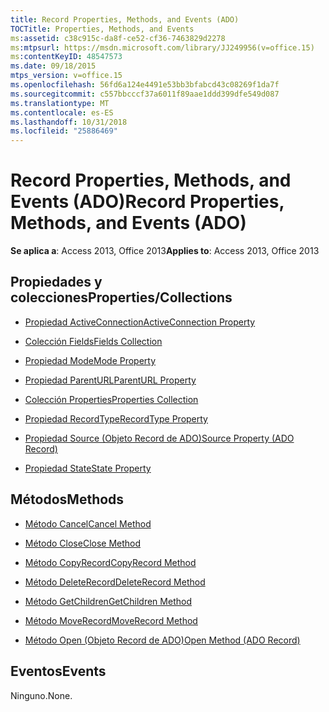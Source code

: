 ```yaml
---
title: Record Properties, Methods, and Events (ADO)
TOCTitle: Properties, Methods, and Events
ms:assetid: c38c915c-da8f-ce52-cf36-7463829d2278
ms:mtpsurl: https://msdn.microsoft.com/library/JJ249956(v=office.15)
ms:contentKeyID: 48547573
ms.date: 09/18/2015
mtps_version: v=office.15
ms.openlocfilehash: 56fd6a124e4491e53bb3bfabcd43c08269f1da7f
ms.sourcegitcommit: c557bbcccf37a6011f89aae1ddd399dfe549d087
ms.translationtype: MT
ms.contentlocale: es-ES
ms.lasthandoff: 10/31/2018
ms.locfileid: "25886469"
---
```

# <a name="record-properties-methods-and-events-ado"></a><span data-ttu-id="0d609-102">Record Properties, Methods, and Events (ADO)</span><span class="sxs-lookup"><span data-stu-id="0d609-102">Record Properties, Methods, and Events (ADO)</span></span>


<span data-ttu-id="0d609-103">**Se aplica a**: Access 2013, Office 2013</span><span class="sxs-lookup"><span data-stu-id="0d609-103">**Applies to**: Access 2013, Office 2013</span></span>

## <a name="propertiescollections"></a><span data-ttu-id="0d609-104">Propiedades y colecciones</span><span class="sxs-lookup"><span data-stu-id="0d609-104">Properties/Collections</span></span>

- [<span data-ttu-id="0d609-105">Propiedad ActiveConnection</span><span class="sxs-lookup"><span data-stu-id="0d609-105">ActiveConnection Property</span></span>](activeconnection-property-ado.md)

- [<span data-ttu-id="0d609-106">Colección Fields</span><span class="sxs-lookup"><span data-stu-id="0d609-106">Fields Collection</span></span>](fields-collection-ado.md)

- [<span data-ttu-id="0d609-107">Propiedad Mode</span><span class="sxs-lookup"><span data-stu-id="0d609-107">Mode Property</span></span>](mode-property-ado.md)

- [<span data-ttu-id="0d609-108">Propiedad ParentURL</span><span class="sxs-lookup"><span data-stu-id="0d609-108">ParentURL Property</span></span>](parenturl-property-ado.md)

- [<span data-ttu-id="0d609-109">Colección Properties</span><span class="sxs-lookup"><span data-stu-id="0d609-109">Properties Collection</span></span>](properties-collection-ado.md)

- [<span data-ttu-id="0d609-110">Propiedad RecordType</span><span class="sxs-lookup"><span data-stu-id="0d609-110">RecordType Property</span></span>](recordtype-property-ado.md)

- [<span data-ttu-id="0d609-111">Propiedad Source (Objeto Record de ADO)</span><span class="sxs-lookup"><span data-stu-id="0d609-111">Source Property (ADO Record)</span></span>](source-property-ado-record.md)

- [<span data-ttu-id="0d609-112">Propiedad State</span><span class="sxs-lookup"><span data-stu-id="0d609-112">State Property</span></span>](state-property-ado.md)

## <a name="methods"></a><span data-ttu-id="0d609-113">Métodos</span><span class="sxs-lookup"><span data-stu-id="0d609-113">Methods</span></span>

- [<span data-ttu-id="0d609-114">Método Cancel</span><span class="sxs-lookup"><span data-stu-id="0d609-114">Cancel Method</span></span>](cancel-method-ado.md)

- [<span data-ttu-id="0d609-115">Método Close</span><span class="sxs-lookup"><span data-stu-id="0d609-115">Close Method</span></span>](close-method-ado.md)

- [<span data-ttu-id="0d609-116">Método CopyRecord</span><span class="sxs-lookup"><span data-stu-id="0d609-116">CopyRecord Method</span></span>](copyrecord-method-ado.md)

- [<span data-ttu-id="0d609-117">Método DeleteRecord</span><span class="sxs-lookup"><span data-stu-id="0d609-117">DeleteRecord Method</span></span>](deleterecord-method-ado.md)

- [<span data-ttu-id="0d609-118">Método GetChildren</span><span class="sxs-lookup"><span data-stu-id="0d609-118">GetChildren Method</span></span>](getchildren-method-ado.md)

- [<span data-ttu-id="0d609-119">Método MoveRecord</span><span class="sxs-lookup"><span data-stu-id="0d609-119">MoveRecord Method</span></span>](moverecord-method-ado.md)

- [<span data-ttu-id="0d609-120">Método Open (Objeto Record de ADO)</span><span class="sxs-lookup"><span data-stu-id="0d609-120">Open Method (ADO Record)</span></span>](open-method-ado-record.md)

## <a name="events"></a><span data-ttu-id="0d609-121">Eventos</span><span class="sxs-lookup"><span data-stu-id="0d609-121">Events</span></span>

<span data-ttu-id="0d609-122">Ninguno.</span><span class="sxs-lookup"><span data-stu-id="0d609-122">None.</span></span>

